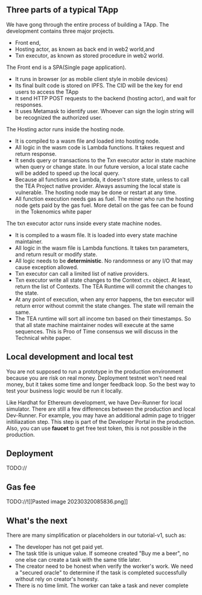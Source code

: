 
## Three parts of a typical TApp

We have gong through the entire process of building a TApp. The development contains three major projects.
- Front end,
- Hosting actor, as known as back end in web2 world,and 
- Txn executor, as known as stored procedure in web2 world.

The Front end is a SPA(Single page application). 
- It runs in browser (or as mobile client style in mobile devices)
- Its final built code is stored on IPFS. The CID will be the key for end users to access the TApp
- It send HTTP POST requests to the backend (hosting actor), and wait for responses. 
- It uses Metamask to identify user. Whoever can sign the login string will be recognized the authorized user.

The Hosting actor runs inside the hosting node. 
- It is compiled to a wasm file and loaded into hosting node.
- All logic in the wasm code is Lambda functions. It takes request and return response.
- It sends query or transactions to the Txn executor actor in state machine when query or change state. In our future version, a local state cache will be added to speed up the local query.
- Because all functions are Lambda, it doesn't store state, unless to call the TEA Project native provider. Always assuming the local state is vulnerable. The hosting node may be done or restart at any time.
- All function execution needs gas as fuel. The miner who run the hosting node gets paid by the gas fuel. More detail on the gas fee can be found in the Tokenomics white paper

The txn executor actor runs inside every state machine nodes.
- It is compiled to a wasm file. It is loaded into every state machine maintainer.
- All logic in the wasm file is Lambda functions. It takes txn parameters, and return result or modify state.
- All logic needs to be **deterministic**. No randomness or any I/O that may cause exception allowed.
- Txn executor can call  a limited list of native providers. 
- Txn executor write all state changes to the Context `ctx` object. At least, return the list of Contexts. The TEA Runtime will commit the changes to the state. 
- At any point of execution, when any error happens, the txn executor will return error without commit the state changes. The state will remain the same.
- The TEA runtime will sort all income txn based on their timestamps. So that all state machine maintainer nodes will execute at the same sequences. This is Proo of Time consensus we will discuss in the Technical white paper.

## Local development and local test

You are not supposed to run a prototype in the production environment because you are risk on real money. Deployment testnet won't need real money, but it takes some time and longer feedback loop. So the best way to test your business logic would be run it locally. 

Like Hardhat for Ethereum development, we have Dev-Runner for local simulator. There are still a few differences between the production and local Dev-Runner. For example, you may have an additional admin page to trigger initiliazation step. This step is part of the Developer Portal in the production. Also, you can use **faucet** to get free test token, this is not possible in the production.

## Deployment 

TODO://

## Gas fee

TODO://![[Pasted image 20230320085836.png]]

## What's the next

There are many simplification or placeholders in our tutorial-v1, such as:
- The developer has not get paid yet.
- The task title is unique value. If someone created "Buy me a beer", no one else can create a task with the same title later.
- The creator need to be honest when verify the worker's work. We need a "secured oracle" to determine if the task is completed successfully without rely on creator's honesty.
- There is no time limit. The worker can take a task and never complete

